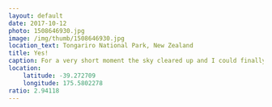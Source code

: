 ```yaml
---
layout: default
date: 2017-10-12
photo: 1508646930.jpg
image: /img/thumb/1508646930.jpg
location_text: Tongariro National Park, New Zealand
title: Yes!
caption: For a very short moment the sky cleared up and I could finally see where I was and what was around me! Isn't much better? I love that picture!
location:
    latitude: -39.272709
    longitude: 175.5802278
ratio: 2.94118
---
```


